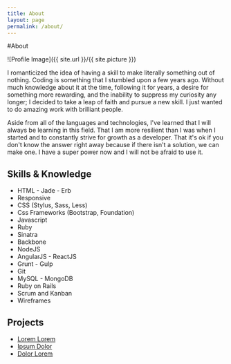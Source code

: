 ```yaml
---
title: About
layout: page
permalink: /about/
---
```

#About

<style>
img { width: 50%; margin: 0 auto; display: block; }
</style>

![Profile Image]({{ site.url }}/{{ site.picture }})

<p>I romanticized the idea of having a skill to make literally something out of nothing. Coding is something that I stumbled upon a few years ago. Without much knowledge about it at the time, following it for years, a desire for something more rewarding, and the inability to suppress my curiosity any longer; I decided to take a leap of faith and pursue a new skill. I just wanted to do amazing work with brilliant people.</p>

<p>Aside from all of the languages and technologies, I've learned that I will always be learning in this field. That I am more resilient than I was when I started and to constantly strive for growth as a developer. That it's ok if you don't know the answer right away because if there isn't a solution, we can make one. I have a super power now and I will not be afraid to use it.</p>

<h2>Skills & Knowledge</h2>

<ul class="skill-list">
	<li>HTML - Jade - Erb</li>
	<li>Responsive</li>
	<li>CSS (Stylus, Sass, Less)</li>
	<li>Css Frameworks (Bootstrap, Foundation)</li>
	<li>Javascript</li>
	<li>Ruby</li>
	<li>Sinatra</li>
	<li>Backbone</li>
	<li>NodeJS</li>
	<li>AngularJS - ReactJS</li>
	<li>Grunt - Gulp</li>
	<li>Git</li>
	<li>MySQL - MongoDB</li>
	<li>Ruby on Rails</li>
	<li>Scrum and Kanban</li>
	<li>Wireframes</li>
</ul>

<h2>Projects</h2>

<ul>
	<li><a href="https://github.com/">Lorem Lorem</a></li>
	<li><a href="https://github.com/">Ipsum Dolor</a></li>
	<li><a href="https://github.com/">Dolor Lorem</a></li>
</ul>
